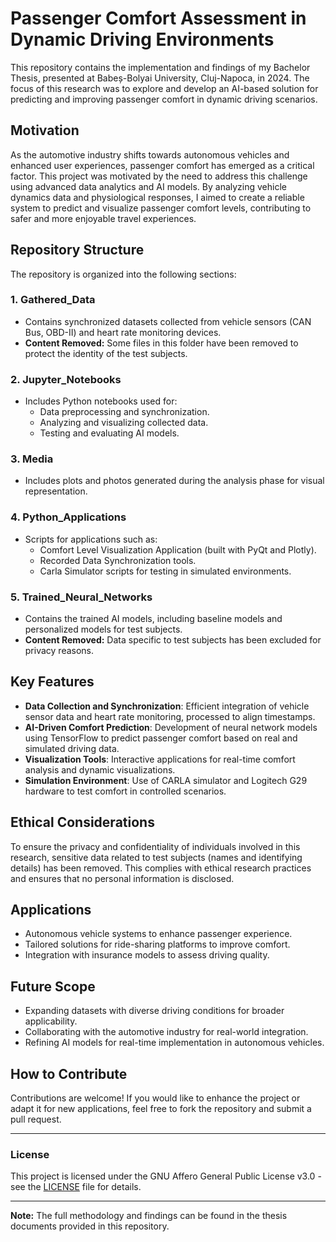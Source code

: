 # Passenger Comfort Assessment in Dynamic Driving Environments

This repository contains the implementation and findings of my Bachelor Thesis, presented at Babeș-Bolyai University, Cluj-Napoca, in 2024. The focus of this research was to explore and develop an AI-based solution for predicting and improving passenger comfort in dynamic driving scenarios.

## Motivation

As the automotive industry shifts towards autonomous vehicles and enhanced user experiences, passenger comfort has emerged as a critical factor. This project was motivated by the need to address this challenge using advanced data analytics and AI models. By analyzing vehicle dynamics data and physiological responses, I aimed to create a reliable system to predict and visualize passenger comfort levels, contributing to safer and more enjoyable travel experiences.

## Repository Structure

The repository is organized into the following sections:

### 1. **Gathered_Data**
   - Contains synchronized datasets collected from vehicle sensors (CAN Bus, OBD-II) and heart rate monitoring devices.
   - **Content Removed:** Some files in this folder have been removed to protect the identity of the test subjects.

### 2. **Jupyter_Notebooks**
   - Includes Python notebooks used for:
     - Data preprocessing and synchronization.
     - Analyzing and visualizing collected data.
     - Testing and evaluating AI models.

### 3. **Media**
   - Includes plots and photos generated during the analysis phase for visual representation.

### 4. **Python_Applications**
   - Scripts for applications such as:
     - Comfort Level Visualization Application (built with PyQt and Plotly).
     - Recorded Data Synchronization tools.
     - Carla Simulator scripts for testing in simulated environments.

### 5. **Trained_Neural_Networks**
   - Contains the trained AI models, including baseline models and personalized models for test subjects.
   - **Content Removed:** Data specific to test subjects has been excluded for privacy reasons.

## Key Features

- **Data Collection and Synchronization**: Efficient integration of vehicle sensor data and heart rate monitoring, processed to align timestamps.  
- **AI-Driven Comfort Prediction**: Development of neural network models using TensorFlow to predict passenger comfort based on real and simulated driving data.  
- **Visualization Tools**: Interactive applications for real-time comfort analysis and dynamic visualizations.  
- **Simulation Environment**: Use of CARLA simulator and Logitech G29 hardware to test comfort in controlled scenarios.

## Ethical Considerations

To ensure the privacy and confidentiality of individuals involved in this research, sensitive data related to test subjects (names and identifying details) has been removed. This complies with ethical research practices and ensures that no personal information is disclosed.

## Applications

- Autonomous vehicle systems to enhance passenger experience.
- Tailored solutions for ride-sharing platforms to improve comfort.
- Integration with insurance models to assess driving quality.

## Future Scope

- Expanding datasets with diverse driving conditions for broader applicability.  
- Collaborating with the automotive industry for real-world integration.  
- Refining AI models for real-time implementation in autonomous vehicles.

## How to Contribute

Contributions are welcome! If you would like to enhance the project or adapt it for new applications, feel free to fork the repository and submit a pull request.

---

### License

This project is licensed under the GNU Affero General Public License v3.0 - see the [LICENSE](LICENSE) file for details.

---

**Note:** The full methodology and findings can be found in the thesis documents provided in this repository.
